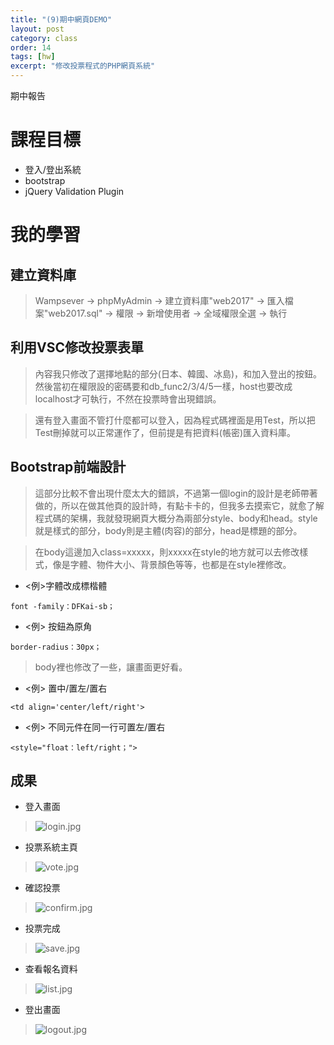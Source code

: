 ```yaml
---
title: "(9)期中網頁DEMO"
layout: post
category: class
order: 14
tags: [hw]
excerpt: "修改投票程式的PHP網頁系統"
---
```

期中報告

# 課程目標
- 登入/登出系統
- bootstrap
- jQuery Validation Plugin

# 我的學習

## 建立資料庫
> Wampsever → phpMyAdmin → 建立資料庫"web2017" → 匯入檔案"web2017.sql" → 權限 → 新增使用者 → 全域權限全選 → 執行

## 利用VSC修改投票表單
> 內容我只修改了選擇地點的部分(日本、韓國、冰島)，和加入登出的按鈕。然後當初在權限設的密碼要和db_func2/3/4/5一樣，host也要改成localhost才可執行，不然在投票時會出現錯誤。

> 還有登入畫面不管打什麼都可以登入，因為程式碼裡面是用Test，所以把Test刪掉就可以正常運作了，但前提是有把資料(帳密)匯入資料庫。

## Bootstrap前端設計
> 這部分比較不會出現什麼太大的錯誤，不過第一個login的設計是老師帶著做的，所以在做其他頁的設計時，有點卡卡的，但我多去摸索它，就愈了解程式碼的架構，我就發現網頁大概分為兩部分style、body和head。style就是樣式的部分，body則是主體(肉容)的部分，head是標題的部分。

> 在body這邊加入class=xxxxx，則xxxxx在style的地方就可以去修改樣式，像是字體、物件大小、背景顏色等等，也都是在style裡修改。
- <例>字體改成標楷體
```
font -family：DFKai-sb；
```
- <例> 按鈕為原角
```
border-radius：30px；
```
> body裡也修改了一些，讓畫面更好看。
- <例> 置中/置左/置右
```
<td align='center/left/right'>
```
- <例> 不同元件在同一行可置左/置右
```
<style="float：left/right；">
```

## 成果
- 登入畫面
> ![login.jpg](https://ooo.0o0.ooo/2017/11/25/5a191587241ea.jpg)
- 投票系統主頁
> ![vote.jpg](https://ooo.0o0.ooo/2017/11/25/5a1916d645f11.jpg)
- 確認投票
> ![confirm.jpg](https://ooo.0o0.ooo/2017/11/25/5a1916d6497c8.jpg)
- 投票完成
> ![save.jpg](https://ooo.0o0.ooo/2017/11/25/5a1916d6473af.jpg)
- 查看報名資料
> ![list.jpg](https://ooo.0o0.ooo/2017/11/25/5a1916d64dd2e.jpg)
- 登出畫面
> ![logout.jpg](https://ooo.0o0.ooo/2017/11/25/5a1916d632803.jpg)






[1]: https://github.com/        "GitHub"
[2]: https://pages.github.com/  "GitHub Pages"
[3]: https://jekyllrb.com/      "Jekyll"
[4]: http://markdown.tw         "Markdown文件"
[5]: http://dillinger.io/       "Dillinger"








